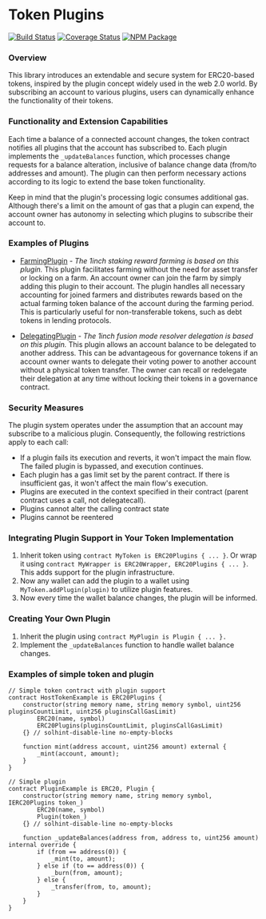 # Token Plugins

[![Build Status](https://github.com/1inch/token-plugins/workflows/CI/badge.svg)](https://github.com/1inch/token-plugins/actions)
[![Coverage Status](https://codecov.io/gh/1inch/token-plugins/branch/master/graph/badge.svg?token=Z3D5O3XUYV)](https://codecov.io/gh/1inch/token-plugins)
[![NPM Package](https://img.shields.io/npm/v/@1inch/token-plugins.svg)](https://www.npmjs.org/package/@1inch/token-plugins)

### Overview

This library introduces an extendable and secure system for ERC20-based tokens, inspired by the plugin concept widely used in the web 2.0 world. By subscribing an account to various plugins, users can dynamically enhance the functionality of their tokens.

### Functionality and Extension Capabilities
Each time a balance of a connected account changes, the token contract notifies all plugins that the account has subscribed to. Each plugin implements the `_updateBalances` function, which processes change requests for a balance alteration, inclusive of balance change data (from/to addresses and amount). The plugin can then perform necessary actions according to its logic to extend the base token functionality.

Keep in mind that the plugin's processing logic consumes additional gas. Although there's a limit on the amount of gas that a plugin can expend, the account owner has autonomy in selecting which plugins to subscribe their account to.

### Examples of Plugins
* [FarmingPlugin](https://github.com/1inch/farming) - *The 1inch staking reward farming is based on this plugin.*
This plugin facilitates farming without the need for asset transfer or locking on a farm. An account owner can join the farm by simply adding this plugin to their account. The plugin handles all necessary accounting for joined farmers and distributes rewards based on the actual farming token balance of the account during the farming period. This is particularly useful for non-transferable tokens, such as debt tokens in lending protocols.

* [DelegatingPlugin](https://github.com/1inch/delegating) - *The 1inch fusion mode resolver delegation is based on this plugin.*
 This plugin allows an account balance to be delegated to another address. This can be advantageous for governance tokens if an account owner wants to delegate their voting power to another account without a physical token transfer. The owner can recall or redelegate their delegation at any time without locking their tokens in a governance contract.

 ### Security Measures
The plugin system operates under the assumption that an account may subscribe to a malicious plugin. Consequently, the following restrictions apply to each call:

* If a plugin fails its execution and reverts, it won't impact the main flow. The failed plugin is bypassed, and execution continues.
* Each plugin has a gas limit set by the parent contract. If there is insufficient gas, it won't affect the main flow's execution.
* Plugins are executed in the context specified in their contract (parent contract uses a call, not delegatecall).
* Plugins cannot alter the calling contract state
* Plugins cannot be reentered

### Integrating Plugin Support in Your Token Implementation

1. Inherit token using `contract MyToken is ERC20Plugins { ... }`.
Or wrap it using `contract MyWrapper is ERC20Wrapper, ERC20Plugins { ... }`.
This adds support for the plugin infrastructure.
2. Now any wallet can add the plugin to a wallet using `MyToken.addPlugin(plugin)` to utilize plugin features.
3. Now every time the wallet balance changes, the plugin will be informed.

### Creating Your Own Plugin
1. Inherit the plugin using `contract MyPlugin is Plugin { ... }.`
2. Implement the `_updateBalances` function to handle wallet balance changes.

### Examples of simple token and plugin
```Solidity
// Simple token contract with plugin support
contract HostTokenExample is ERC20Plugins {
    constructor(string memory name, string memory symbol, uint256 pluginsCountLimit, uint256 pluginsCallGasLimit)
        ERC20(name, symbol)
        ERC20Plugins(pluginsCountLimit, pluginsCallGasLimit)
    {} // solhint-disable-line no-empty-blocks

    function mint(address account, uint256 amount) external {
        _mint(account, amount);
    }
}

// Simple plugin
contract PluginExample is ERC20, Plugin {
    constructor(string memory name, string memory symbol, IERC20Plugins token_)
        ERC20(name, symbol)
        Plugin(token_)
    {} // solhint-disable-line no-empty-blocks

    function _updateBalances(address from, address to, uint256 amount) internal override {
        if (from == address(0)) {
            _mint(to, amount);
        } else if (to == address(0)) {
            _burn(from, amount);
        } else {
            _transfer(from, to, amount);
        }
    }
}
```